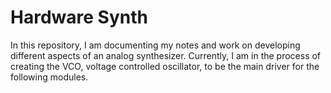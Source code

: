 # Hardware Synth

In this repository, I am documenting my notes and work on developing different aspects of an analog synthesizer. Currently, I am in the process of creating the VCO, voltage controlled oscillator, to be the main driver for the following modules. 

